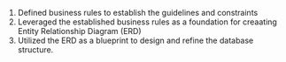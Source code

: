 1. Defined business rules to establish the guidelines and constraints
2. Leveraged the established business rules as a foundation for creaating Entity Relationship Diagram (ERD)
3. Utilized the ERD as a blueprint to design and refine the database structure.

